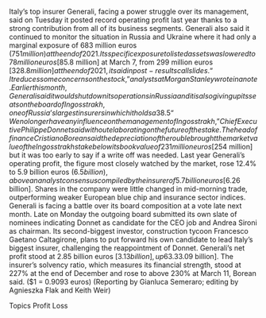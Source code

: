 Italy’s top insurer Generali, facing a power struggle over its management, said on Tuesday it posted record operating profit last year thanks to a strong contribution from all of its business segments.
Generali also said it continued to monitor the situation in Russia and Ukraine where it had only a marginal exposure of 683 million euros ($751 million) at the end of 2021.
Its specific exposure to listed assets was lowered to 78 million euros [$85.8 million] at March 7, from 299 million euros [$328.8 million] at the end of 2021, it said in post-results call slides.
“It reduces some concerns on the stock,” analysts at Morgan Stanley wrote in a note.
Earlier this month, Generali said it would shut down its operations in Russia and it is also giving up its seats on the board of Ingosstrakh, one of Russia’s largest insurers in which it holds a 38.5% stake.
“We no longer have any influence on the management of Ingosstrakh,” Chief Executive Philippe Donnet said without elaborating on the future of the stake.
The head of finance Cristiano Borean said the depreciation of the rouble brought the market value of the Ingosstrakh stake below its book value of 231 million euros [$254 million] but it was too early to say if a write off was needed.
Last year Generali’s operating profit, the figure most closely watched by the market, rose 12.4% to 5.9 billion euros ($6.5 billion), above an analyst consensus compiled by the insurer of 5.7 billion euros [$6.26 billion].
Shares in the company were little changed in mid-morning trade, outperforming weaker European blue chip and insurance sector indices.
Generali is facing a battle over its board composition at a vote late next month.
Late on Monday the outgoing board submitted its own slate of nominees indicating Donnet as candidate for the CEO job and Andrea Sironi as chairman.
Its second-biggest investor, construction tycoon Francesco Gaetano Caltagirone, plans to put forward his own candidate to lead Italy’s biggest insurer, challenging the reappointment of Donnet.
Generali’s net profit stood at 2.85 billion euros [$3.13 billion], up 63.3%, slightly above a consensus of 2.82 billion euros [$3.09 billion].
The insurer’s solvency ratio, which measures its financial strength, stood at 227% at the end of December and rose to above 230% at March 11, Borean said.
($1 = 0.9093 euros)
(Reporting by Gianluca Semeraro; editing by Agnieszka Flak and Keith Weir)

Topics
Profit Loss
